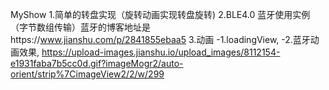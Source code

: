 MyShow
1.简单的转盘实现（旋转动画实现转盘旋转)
2.BLE4.0 蓝牙使用实例（字节数组传输）蓝牙的博客地址是https://www.jianshu.com/p/2841855ebaa5
3.动画
-1.loadingView,
-2.蓝牙动画效果,
https://upload-images.jianshu.io/upload_images/8112154-e1931faba7b5cc0d.gif?imageMogr2/auto-orient/strip%7CimageView2/2/w/299
